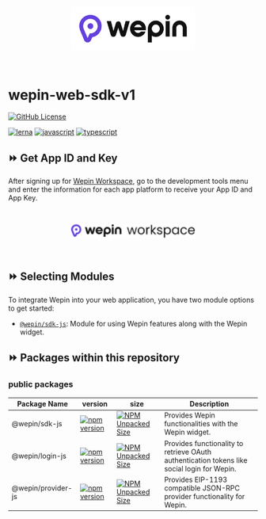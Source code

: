 <br/>

<p align="center">
  <a href="https://www.wepin.io/">
      <picture>
        <source media="(prefers-color-scheme: dark)">
        <img alt="wepin logo" src="./assets/wepin_logo_color.png" width="250" height="auto">
      </picture>
</a>
</p>

<br>


# wepin-web-sdk-v1

[![GitHub License](https://img.shields.io/github/license/WepinWallet/wepin-web-sdk-v1?style=for-the-badge)](https://github.com/WepinWallet/wepin-web-sdk-v1/blob/main/LICENSE)

[![lerna](https://img.shields.io/badge/maintained%20with-lerna-cc00ff.svg?style=for-the-badge)](https://lerna.js.org/) 
[![javascript](https://img.shields.io/badge/JavaScript-323330?style=for-the-badge&logo=javascript&logoColor=F7DF1E)](https://developer.mozilla.org/docs/Web/JavaScript)
[![typescript](https://img.shields.io/badge/TypeScript-007ACC?style=for-the-badge&logo=typescript&logoColor=white)](https://www.typescriptlang.org/)

## ⏩ Get App ID and Key
After signing up for [Wepin Workspace](https://workspace.wepin.io/), go to the development tools menu and enter the information for each app platform to receive your App ID and App Key.

<br>
<p align="center">
  <a href="https://workspace.wepin.io/">
      <picture>
        <source media="(prefers-color-scheme: dark)">
        <img alt="wepin logo" src="./assets/wepin_workspace_logo_color.png" width="250" height="auto">
      </picture>
</a>
</p>
<br>

## ⏩ Selecting Modules
To integrate Wepin into your web application, you have two module options to get started:

 - [`@wepin/sdk-js`](./packages/sdk/README.md): Module for using Wepin features along with the Wepin widget.

## ⏩ Packages within this repository

### public packages

| Package Name  | version         | size       | Description |
| ------------- | --------------- | ---------- | ----------- |
| @wepin/sdk-js    |[![npm version](https://img.shields.io/npm/v/@wepin/sdk-js?label=&style=for-the-badge)](https://www.npmjs.org/package/@wepin/sdk-js)| [![NPM Unpacked Size](https://img.shields.io/npm/unpacked-size/@wepin/sdk-js.svg?label=&style=for-the-badge)](https://www.npmjs.org/package/@wepin/sdk-js) | Provides Wepin functionalities with the Wepin widget.|
| @wepin/login-js    |[![npm version](https://img.shields.io/npm/v/@wepin/login-js?label=&style=for-the-badge)](https://www.npmjs.org/package/@wepin/login-js)| [![NPM Unpacked Size](https://img.shields.io/npm/unpacked-size/@wepin/login-js.svg?label=&style=for-the-badge)](https://www.npmjs.org/package/@wepin/login-js) | Provides functionality to retrieve OAuth authentication tokens like social login for Wepin. |
| @wepin/provider-js    |[![npm version](https://img.shields.io/npm/v/@wepin/provider-js?label=&style=for-the-badge)](https://www.npmjs.org/package/@wepin/provider-js)| [![NPM Unpacked Size](https://img.shields.io/npm/unpacked-size/@wepin/provider-js.svg?label=&style=for-the-badge)](https://www.npmjs.org/package/@wepin/provider-js) | Provides EIP-1193 compatible JSON-RPC provider functionality for Wepin. |

